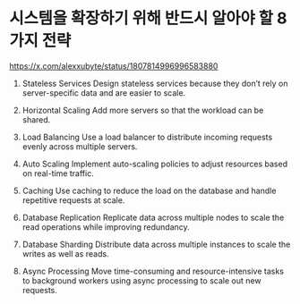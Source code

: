 # 시스템을 확장하기 위해 반드시 알아야 할 8가지 전략

https://x.com/alexxubyte/status/1807814996996583880

1. Stateless Services
   Design stateless services because they don’t rely on server-specific data and are easier to scale.

2. Horizontal Scaling
   Add more servers so that the workload can be shared.

3. Load Balancing
   Use a load balancer to distribute incoming requests evenly across multiple servers.

4. Auto Scaling
   Implement auto-scaling policies to adjust resources based on real-time traffic.

5. Caching
   Use caching to reduce the load on the database and handle repetitive requests at scale.

6. Database Replication
   Replicate data across multiple nodes to scale the read operations while improving redundancy.

7. Database Sharding
   Distribute data across multiple instances to scale the writes as well as reads.

8. Async Processing
   Move time-consuming and resource-intensive tasks to background workers using async processing to scale out new requests.
